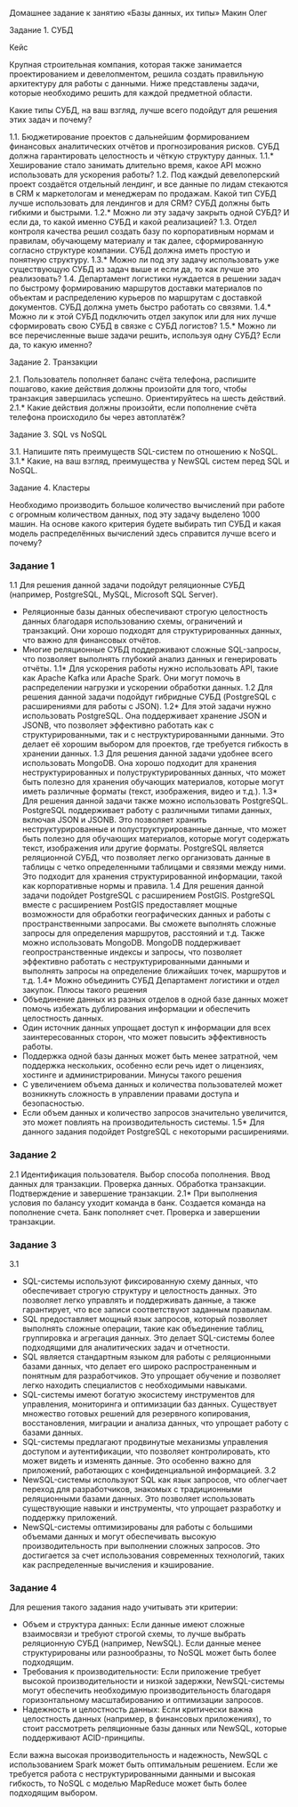 Домашнее задание к занятию «Базы данных, их типы» Макин Олег

Задание 1. СУБД

Кейс

Крупная строительная компания, которая также занимается проектированием и девелопментом, решила создать правильную архитектуру для работы с данными. Ниже представлены задачи, которые необходимо решить для каждой предметной области.

Какие типы СУБД, на ваш взгляд, лучше всего подойдут для решения этих задач и почему?

1.1. Бюджетирование проектов с дальнейшим формированием финансовых аналитических отчётов и прогнозирования рисков. СУБД должна гарантировать целостность и чёткую структуру данных.
1.1.* Хеширование стало занимать длительно время, какое API можно использовать для ускорения работы?
1.2. Под каждый девелоперский проект создаётся отдельный лендинг, и все данные по лидам стекаются в CRM к маркетологам и менеджерам по продажам. Какой тип СУБД лучше использовать для лендингов и для CRM? СУБД должны быть гибкими и быстрыми.
1.2.* Можно ли эту задачу закрыть одной СУБД? И если да, то какой именно СУБД и какой реализацией?
1.3. Отдел контроля качества решил создать базу по корпоративным нормам и правилам, обучающему материалу и так далее, сформированную согласно структуре компании. СУБД должна иметь простую и понятную структуру.
1.3.* Можно ли под эту задачу использовать уже существующую СУБД из задач выше и если да, то как лучше это реализовать?
1.4. Департамент логистики нуждается в решении задач по быстрому формированию маршрутов доставки материалов по объектам и распределению курьеров по маршрутам с доставкой документов. СУБД должна уметь быстро работать со связями.
1.4.* Можно ли к этой СУБД подключить отдел закупок или для них лучше сформировать свою СУБД в связке с СУБД логистов?
1.5.* Можно ли все перечисленные выше задачи решить, используя одну СУБД? Если да, то какую именно?

Задание 2. Транзакции

2.1. Пользователь пополняет баланс счёта телефона, распишите пошагово, какие действия должны произойти для того, чтобы транзакция завершилась успешно. Ориентируйтесь на шесть действий.
2.1.* Какие действия должны произойти, если пополнение счёта телефона происходило бы через автоплатёж?

Задание 3. SQL vs NoSQL

3.1. Напишите пять преимуществ SQL-систем по отношению к NoSQL.
3.1.* Какие, на ваш взгляд, преимущества у NewSQL систем перед SQL и NoSQL.

Задание 4. Кластеры

Необходимо производить большое количество вычислений при работе с огромным количеством данных, под эту задачу выделено 1000 машин.
На основе какого критерия будете выбирать тип СУБД и какая модель распределённых вычислений здесь справится лучше всего и почему?


### Задание 1

1.1 Для решения данной задачи подойдут реляционные СУБД (например, PostgreSQL, MySQL, Microsoft SQL Server). 
- Реляционные базы данных обеспечивают строгую целостность данных благодаря использованию схемы, ограничений и транзакций. Они хорошо подходят для структурированных данных, что важно для финансовых отчётов.
- Многие реляционные СУБД поддерживают сложные SQL-запросы, что позволяет выполнять глубокий анализ данных и генерировать отчёты.
1.1* Для ускорения работы нужно использовать API, такие как Apache Kafka или Apache Spark. Они могут помочь в распределении нагрузки и ускорении обработки данных.
1.2 Для решения данной задачи подойдут гибридные СУБД (PostgreSQL с расширениями для работы с JSON).
1.2* Для этой задачи нужно использовать PostgreSQL. Она поддерживает хранение JSON и JSONB, что позволяет эффективно работать как с структурированными, так и с неструктурированными данными. Это делает её хорошим выбором для проектов, где требуется гибкость в хранении данных.
1.3 Для решения данной задачи удобнее всего использовать MongoDB. Она хорошо подходит для хранения неструктурированных и полуструктурированных данных, что может быть полезно для хранения обучающих материалов, которые могут иметь различные форматы (текст, изображения, видео и т.д.).
1.3* Для решения данной задачи также можно использовать PostgreSQL. PostgreSQL поддерживает работу с различными типами данных, включая JSON и JSONB. Это позволяет хранить неструктурированные и полуструктурированные данные, что может быть полезно для обучающих материалов, которые могут содержать текст, изображения или другие форматы. PostgreSQL является реляционной СУБД, что позволяет легко организовать данные в таблицы с четко определенными таблицами и связями между ними. Это подходит для хранения структурированной информации, такой как корпоративные нормы и правила.
1.4 Для решения данной задачи подойдет PostgreSQL с расширением PostGIS. PostgreSQL вместе с расширением PostGIS предоставляет мощные возможности для обработки географических данных и работы с пространственными запросами. Вы сможете выполнять сложные запросы для определения маршрутов, расстояний и т.д. Также можно использовать MongoDB. MongoDB поддерживает геопространственные индексы и запросы, что позволяет эффективно работать с неструктурированными данными и выполнять запросы на определение ближайших точек, маршрутов и т.д.
1.4* Можно объединить СУБД Департамент логистики и отдел закупок. Плюсы такого решения 
- Объединение данных из разных отделов в одной базе данных может помочь избежать дублирования информации и обеспечить целостность данных.
- Один источник данных упрощает доступ к информации для всех заинтересованных сторон, что может повысить эффективность работы.
- Поддержка одной базы данных может быть менее затратной, чем поддержка нескольких, особенно если речь идет о лицензиях, хостинге и администрировании.
Минусы такого решения
- С увеличением объема данных и количества пользователей может возникнуть сложность в управлении правами доступа и безопасностью.
- Если объем данных и количество запросов значительно увеличится, это может повлиять на производительность системы.
1.5* Для данного задания подойдет PostgreSQL с некоторыми расширениями.

### Задание 2

2.1 Идентификация пользователя. Выбор способа пополнения. Ввод данных для транзакции. Проверка данных. Обработка транзакции. Подтверждение и завершение транзакции.
2.1* При выполнения условия по балансу уходит команда в банк. Создается команда на пополнение счета. Банк пополняет счет. Проверка и завершении транзакции.

### Задание 3

3.1
- SQL-системы используют фиксированную схему данных, что обеспечивает строгую структуру и целостность данных. Это позволяет легко управлять и поддерживать данные, а также гарантирует, что все записи соответствуют заданным правилам.
- SQL предоставляет мощный язык запросов, который позволяет выполнять сложные операции, такие как объединение таблиц, группировка и агрегация данных. Это делает SQL-системы более подходящими для аналитических задач и отчетности.
- SQL является стандартным языком для работы с реляционными базами данных, что делает его широко распространенным и понятным для разработчиков. Это упрощает обучение и позволяет легко находить специалистов с необходимыми навыками.
- SQL-системы имеют богатую экосистему инструментов для управления, мониторинга и оптимизации баз данных. Существует множество готовых решений для резервного копирования, восстановления, миграции и анализа данных, что упрощает работу с базами данных.
- SQL-системы предлагают продвинутые механизмы управления доступом и аутентификации, что позволяет контролировать, кто может видеть и изменять данные. Это особенно важно для приложений, работающих с конфиденциальной информацией.
3.2
- NewSQL-системы используют SQL как язык запросов, что облегчает переход для разработчиков, знакомых с традиционными реляционными базами данных. Это позволяет использовать существующие навыки и инструменты, что упрощает разработку и поддержку приложений.
- NewSQL-системы оптимизированы для работы с большими объемами данных и могут обеспечивать высокую производительность при выполнении сложных запросов. Это достигается за счет использования современных технологий, таких как распределенные вычисления и кэширование.

### Задание 4

Для решения такого задания надо учитывать эти критерии:
- Объем и структура данных: Если данные имеют сложные взаимосвязи и требуют строгой схемы, то лучше выбрать реляционную СУБД (например, NewSQL). Если данные менее структурированы или разнообразны, то NoSQL может быть более подходящим.
- Требования к производительности: Если приложение требует высокой производительности и низкой задержки, NewSQL-системы могут обеспечить необходимую производительность благодаря горизонтальному масштабированию и оптимизации запросов.
- Надежность и целостность данных: Если критически важна целостность данных (например, в финансовых приложениях), то стоит рассмотреть реляционные базы данных или NewSQL, которые поддерживают ACID-принципы.

Если важна высокая производительность и надежность, NewSQL с использованием Spark может быть оптимальным решением. 
Если же требуется работа с неструктурированными данными и высокая гибкость, то NoSQL с моделью MapReduce может быть более подходящим выбором.
